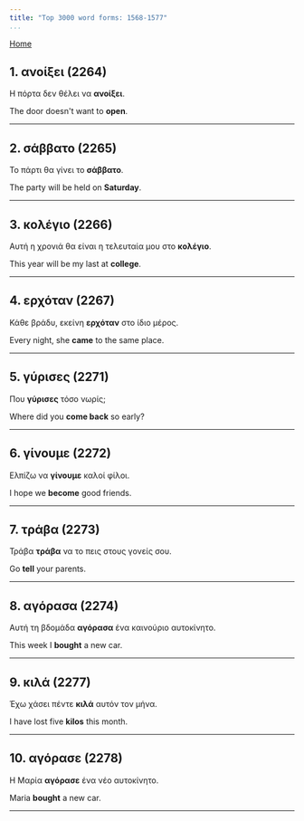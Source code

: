 ```yaml
---
title: "Top 3000 word forms: 1568-1577"
...
```


[Home](./) 

## 1. ανοίξει (2264)

Η πόρτα δεν θέλει να **ανοίξει**.

The door doesn't want to **open**.

---

## 2. σάββατο (2265)

Το πάρτι θα γίνει το **σάββατο**.

The party will be held on **Saturday**.

---

## 3. κολέγιο (2266)

Αυτή η χρονιά θα είναι η τελευταία μου στο **κολέγιο**.  

This year will be my last at **college**.

---

## 4. ερχόταν (2267)

Κάθε βράδυ, εκείνη **ερχόταν** στο ίδιο μέρος.  

Every night, she **came** to the same place.

---

## 5. γύρισες (2271)

Που **γύρισες** τόσο νωρίς;  

Where did you **come back** so early?

---

## 6. γίνουμε (2272)

Ελπίζω να **γίνουμε** καλοί φίλοι.

I hope we **become** good friends.

---

## 7. τράβα (2273)

Τράβα **τράβα** να το πεις στους γονείς σου.

Go **tell** your parents.

---

## 8. αγόρασα (2274)

Αυτή τη βδομάδα **αγόρασα** ένα καινούριο αυτοκίνητο.  

This week I **bought** a new car.

---

## 9. κιλά (2277)

Έχω χάσει πέντε **κιλά** αυτόν τον μήνα.

I have lost five **kilos** this month.

---

## 10. αγόρασε (2278)

Η Μαρία **αγόρασε** ένα νέο αυτοκίνητο.  

Maria **bought** a new car.

---

